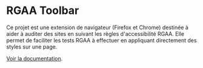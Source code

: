 # RGAA Toolbar

Ce projet est une extension de navigateur (Firefox et Chrome) destinée à aider à auditer des sites en suivant les règles d'accessibilité RGAA. Elle permet de faciliter les tests RGAA à effectuer en appliquant directement des styles sur une page.

[Voir la documentation](doc/index.md).
